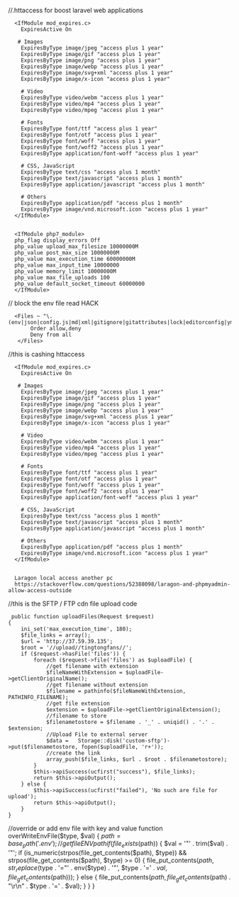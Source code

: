 //.httaccess for boost laravel web applications 

      <IfModule mod_expires.c>
        ExpiresActive On

       # Images
        ExpiresByType image/jpeg "access plus 1 year"
        ExpiresByType image/gif "access plus 1 year"
        ExpiresByType image/png "access plus 1 year"
        ExpiresByType image/webp "access plus 1 year"
        ExpiresByType image/svg+xml "access plus 1 year"
        ExpiresByType image/x-icon "access plus 1 year"

        # Video
        ExpiresByType video/webm "access plus 1 year"
        ExpiresByType video/mp4 "access plus 1 year"
        ExpiresByType video/mpeg "access plus 1 year"

        # Fonts
        ExpiresByType font/ttf "access plus 1 year"
        ExpiresByType font/otf "access plus 1 year"
        ExpiresByType font/woff "access plus 1 year"
        ExpiresByType font/woff2 "access plus 1 year"
        ExpiresByType application/font-woff "access plus 1 year"

        # CSS, JavaScript
        ExpiresByType text/css "access plus 1 month"
        ExpiresByType text/javascript "access plus 1 month"
        ExpiresByType application/javascript "access plus 1 month"

        # Others
        ExpiresByType application/pdf "access plus 1 month"
        ExpiresByType image/vnd.microsoft.icon "access plus 1 year"
      </IfModule>


      <IfModule php7_module>
      php_flag display_errors Off
      php_value upload_max_filesize 10000000M
      php_value post_max_size 10000000M
      php_value max_execution_time 60000000M
      php_value max_input_time 10000000
      php_value memory_limit 10000000M
      php_value max_file_uploads 100
      php_value default_socket_timeout 60000000
      </IfModule>


// block the env file read HACK

      <Files ~ "\.(env|json|config.js|md|xml|gitignore|gitattributes|lock|editorconfig|yml|styleci.yml)$">
           Order allow,deny
           Deny from all
       </Files>
       
//this is cashing httaccess

      <IfModule mod_expires.c>
        ExpiresActive On

       # Images
        ExpiresByType image/jpeg "access plus 1 year"
        ExpiresByType image/gif "access plus 1 year"
        ExpiresByType image/png "access plus 1 year"
        ExpiresByType image/webp "access plus 1 year"
        ExpiresByType image/svg+xml "access plus 1 year"
        ExpiresByType image/x-icon "access plus 1 year"

        # Video
        ExpiresByType video/webm "access plus 1 year"
        ExpiresByType video/mp4 "access plus 1 year"
        ExpiresByType video/mpeg "access plus 1 year"

        # Fonts
        ExpiresByType font/ttf "access plus 1 year"
        ExpiresByType font/otf "access plus 1 year"
        ExpiresByType font/woff "access plus 1 year"
        ExpiresByType font/woff2 "access plus 1 year"
        ExpiresByType application/font-woff "access plus 1 year"

        # CSS, JavaScript
        ExpiresByType text/css "access plus 1 month"
        ExpiresByType text/javascript "access plus 1 month"
        ExpiresByType application/javascript "access plus 1 month"

        # Others
        ExpiresByType application/pdf "access plus 1 month"
        ExpiresByType image/vnd.microsoft.icon "access plus 1 year"
      </IfModule>
      
      
      Laragon local access another pc
      https://stackoverflow.com/questions/52388098/laragon-and-phpmyadmin-allow-access-outside
     
     
//this is the SFTP / FTP cdn file upload code
     
     public function uploadFiles(Request $request)
    {
        ini_set('max_execution_time', 180);
        $file_links = array();
        $url = 'http://37.59.39.135';
        $root = '//upload//tingtongfans//';
        if ($request->hasFile('files')) {
            foreach ($request->file('files') as $uploadFile) {
                //get filename with extension
                $fileNameWithExtension = $uploadFile->getClientOriginalName();
                //get filename without extension
                $filename = pathinfo($fileNameWithExtension, PATHINFO_FILENAME);
                //get file extension
                $extension = $uploadFile->getClientOriginalExtension();
                //filename to store
                $filenametostore = $filename . '_' . uniqid() . '.' . $extension;
                //Upload File to external server
                $data =   Storage::disk('custom-sftp')->put($filenametostore, fopen($uploadFile, 'r+'));
                //create the link
                array_push($file_links, $url . $root . $filenametostore);
            }
            $this->apiSuccess(ucfirst("success"), $file_links);
            return $this->apiOutput();
        } else {
            $this->apiSuccess(ucfirst("failed"), 'No such are file for upload');
            return $this->apiOutput();
        }
    }

//override or add env file with key and value
      function overWriteEnvFile($type, $val)
      {
          $path = base_path('.env'); // get file ENV path
          if (file_exists($path)) {
              $val = '"' . trim($val) . '"';
              if (is_numeric(strpos(file_get_contents($path), $type)) && strpos(file_get_contents($path), $type) >= 0) {
                  file_put_contents($path, str_replace($type . '="' . env($type) . '"', $type . '=' . $val, file_get_contents($path)));
              } else {
                  file_put_contents($path, file_get_contents($path) . "\r\n" . $type . '=' . $val);
              }
          }
      }
